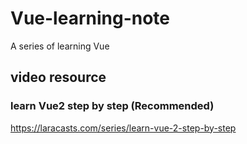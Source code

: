 # Vue-learning-note
A series of learning Vue

## video resource

### learn Vue2 step by step (Recommended)

https://laracasts.com/series/learn-vue-2-step-by-step